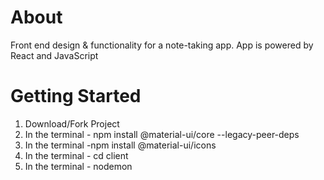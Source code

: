 # About
Front end design & functionality for a note-taking app.
App is powered by React and JavaScript 

# Getting Started
1. Download/Fork Project
2. In the terminal -  npm install @material-ui/core --legacy-peer-deps
3. In the terminal -npm install @material-ui/icons
4. In the terminal - cd client
5. In the terminal - nodemon
